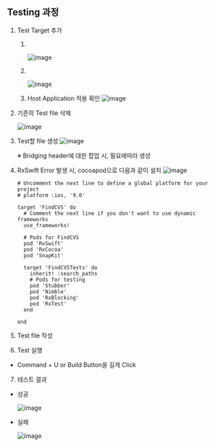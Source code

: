 ## Testing 과정
1. Test Target 추가

   1. <br>    

      ![image](https://user-images.githubusercontent.com/46417892/165064796-9cc94b80-2e74-416a-8b04-dc341a51182e.png)
   2. <br>

      ![image](https://user-images.githubusercontent.com/46417892/165064849-b374cc3b-ec16-4635-88f9-75dd114d4ab5.png)
   3. Host Application 적용 확인
      ![image](https://user-images.githubusercontent.com/46417892/165065098-39194ab0-78b1-4f3a-8c47-918a13a348b6.png)
 
2. 기존의 Test file 삭제
 
    ![image](https://user-images.githubusercontent.com/46417892/165065619-3b54ae4a-ead5-4984-a145-03f3e110f9c6.png)

3. Test할 file 생성
    ![image](https://user-images.githubusercontent.com/46417892/165065873-5c512b45-c76c-4201-9377-bbfd97255bba.png)
    
    ※ Bridging header에 대한 팝업 시, 필요에따라 생성
4. RxSwift Error 발생 시, cocoapod으로 다음과 같이 설치
   ![image](https://user-images.githubusercontent.com/46417892/165066883-999a4b5a-c555-442c-ba28-d84603da72d6.png)

   ```
   # Uncomment the next line to define a global platform for your project
   # platform :ios, '9.0'

   target 'FindCVS' do
     # Comment the next line if you don't want to use dynamic frameworks
     use_frameworks!

     # Pods for FindCVS
     pod 'RxSwift'
     pod 'RxCocoa'
     pod 'SnapKit'

     target 'FindCVSTests' do
       inherit! :search_paths
       # Pods for testing
       pod 'Stubber'
       pod 'Nimble'
       pod 'RxBlocking'
       pod 'RxTest'
     end

   end
   ```
5. Test file 작성
6. Test 실행
  - Command + U or Build Button을 길게 Click
7. 테스트 결과
  - 성공

    ![image](https://user-images.githubusercontent.com/46417892/165076317-2a3cb795-6b12-49cb-a44c-e630625a2c2b.png)

  - 실패

    ![image](https://user-images.githubusercontent.com/46417892/165076362-cc28e507-2d5e-45c4-b1d4-401fdcd22de3.png)

    
